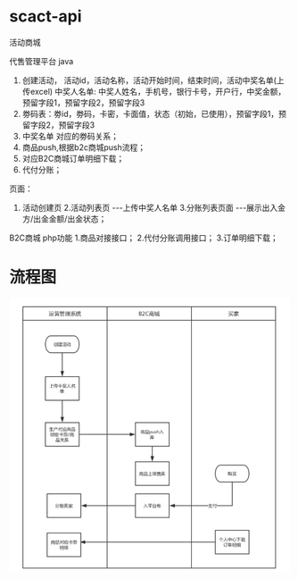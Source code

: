 # scact-api
活动商城

代售管理平台
java
1. 创建活动， 活动id，活动名称，活动开始时间，结束时间，活动中奖名单(上传excel)
中奖人名单: 中奖人姓名，手机号，银行卡号，开户行，中奖金额，预留字段1，预留字段2，预留字段3
2. 劵码表：劵id，劵码，卡密，卡面值，状态（初始，已使用），预留字段1，预留字段2，预留字段3
3. 中奖名单 对应的劵码关系；
4. 商品push,根据b2c商城push流程；
5. 对应B2C商城订单明细下载；
6. 代付分账；

页面：
1. 活动创建页
2.活动列表页 ---上传中奖人名单
3.分账列表页面 ---展示出入金方/出金金额/出金状态；

B2C商城
php功能
1.商品对接接口；
2.代付分账调用接口；
3.订单明细下载；

# 流程图
![流程](https://github.com/DayuZhu/scact-api/blob/master/document/%E6%B5%81%E7%A8%8B%E5%9B%BE.png)
